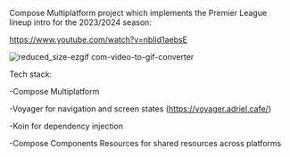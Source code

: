 Compose Multiplatform project which implements the Premier League lineup intro for the 2023/2024 season:

https://www.youtube.com/watch?v=nbIid1aebsE

![reduced_size-ezgif com-video-to-gif-converter](https://github.com/ovicristurean/MultiplatformPremierLeague/assets/44752306/79b72efd-ce09-4cf4-8273-dea42b3bd3cb)


Tech stack:

-Compose Multiplatform

-Voyager for navigation and screen states (https://voyager.adriel.cafe/)

-Koin for dependency injection

-Compose Components Resources for shared resources across platforms
